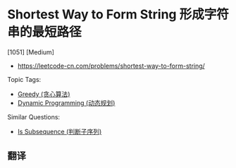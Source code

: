 # Shortest Way to Form String 形成字符串的最短路径

[1051] [Medium]

- https://leetcode-cn.com/problems/shortest-way-to-form-string/

Topic Tags:

- [Greedy (贪心算法)](https://leetcode-cn.com/tag/greedy/)
- [Dynamic Programming (动态规划)](https://leetcode-cn.com/tag/dynamic-programming/)

Similar Questions:

- [Is Subsequence (判断子序列)](https://leetcode-cn.com/problems/is-subsequence/)

## 翻译
